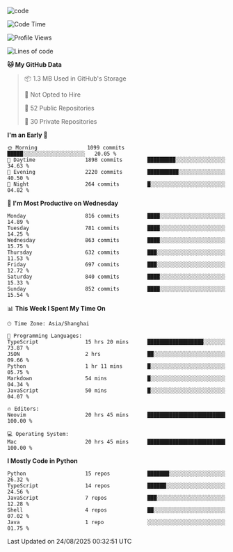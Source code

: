 
<!--
**liuyaanng/liuyaanng** is a ✨ _special_ ✨ repository because its `README.md` (this file) appears on your GitHub profile.

Here are some ideas to get you started:

- 🔭 I’m currently working on ...
- 🌱 I’m currently learning ...
- 👯 I’m looking to collaborate on ...
- 🤔 I’m looking for help with ...
- 💬 Ask me about ...
- 📫 How to reach me: ...
- 😄 Pronouns: ...
- ⚡ Fun fact: ...
-->


![code](https://cdn.jsdelivr.net/gh/liuyaanng/liuyaanng@1.0/code.gif) 

<!--START_SECTION:waka-->
![Code Time](http://img.shields.io/badge/Code%20Time-1%2C826%20hrs%2058%20mins-blue)

![Profile Views](http://img.shields.io/badge/Profile%20Views-0-blue)

![Lines of code](https://img.shields.io/badge/From%20Hello%20World%20I%27ve%20Written-26.4%20million%20lines%20of%20code-blue)

**🐱 My GitHub Data** 

> 📦 1.3 MB Used in GitHub's Storage 
 > 
> 🚫 Not Opted to Hire
 > 
> 📜 52 Public Repositories 
 > 
> 🔑 30 Private Repositories 
 > 
**I'm an Early 🐤** 

```text
🌞 Morning                1099 commits        █████░░░░░░░░░░░░░░░░░░░░   20.05 % 
🌆 Daytime                1898 commits        █████████░░░░░░░░░░░░░░░░   34.63 % 
🌃 Evening                2220 commits        ██████████░░░░░░░░░░░░░░░   40.50 % 
🌙 Night                  264 commits         █░░░░░░░░░░░░░░░░░░░░░░░░   04.82 % 
```
📅 **I'm Most Productive on Wednesday** 

```text
Monday                   816 commits         ████░░░░░░░░░░░░░░░░░░░░░   14.89 % 
Tuesday                  781 commits         ████░░░░░░░░░░░░░░░░░░░░░   14.25 % 
Wednesday                863 commits         ████░░░░░░░░░░░░░░░░░░░░░   15.75 % 
Thursday                 632 commits         ███░░░░░░░░░░░░░░░░░░░░░░   11.53 % 
Friday                   697 commits         ███░░░░░░░░░░░░░░░░░░░░░░   12.72 % 
Saturday                 840 commits         ████░░░░░░░░░░░░░░░░░░░░░   15.33 % 
Sunday                   852 commits         ████░░░░░░░░░░░░░░░░░░░░░   15.54 % 
```


📊 **This Week I Spent My Time On** 

```text
🕑︎ Time Zone: Asia/Shanghai

💬 Programming Languages: 
TypeScript               15 hrs 20 mins      ██████████████████░░░░░░░   73.87 % 
JSON                     2 hrs               ██░░░░░░░░░░░░░░░░░░░░░░░   09.66 % 
Python                   1 hr 11 mins        █░░░░░░░░░░░░░░░░░░░░░░░░   05.75 % 
Markdown                 54 mins             █░░░░░░░░░░░░░░░░░░░░░░░░   04.34 % 
JavaScript               50 mins             █░░░░░░░░░░░░░░░░░░░░░░░░   04.07 % 

🔥 Editors: 
Neovim                   20 hrs 45 mins      █████████████████████████   100.00 % 

💻 Operating System: 
Mac                      20 hrs 45 mins      █████████████████████████   100.00 % 
```

**I Mostly Code in Python** 

```text
Python                   15 repos            ███████░░░░░░░░░░░░░░░░░░   26.32 % 
TypeScript               14 repos            ██████░░░░░░░░░░░░░░░░░░░   24.56 % 
JavaScript               7 repos             ███░░░░░░░░░░░░░░░░░░░░░░   12.28 % 
Shell                    4 repos             ██░░░░░░░░░░░░░░░░░░░░░░░   07.02 % 
Java                     1 repo              ░░░░░░░░░░░░░░░░░░░░░░░░░   01.75 % 
```




 Last Updated on 24/08/2025 00:32:51 UTC
<!--END_SECTION:waka-->
